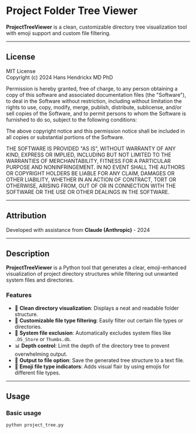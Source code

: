 # Project Folder Tree Viewer

**ProjectTreeViewer** is a clean, customizable directory tree visualization tool with emoji support and custom file filtering.

---

## License

MIT License  
Copyright (c) 2024 Hans Hendrickx MD PhD

Permission is hereby granted, free of charge, to any person obtaining a copy of this software and associated documentation files (the "Software"), to deal in the Software without restriction, including without limitation the rights to use, copy, modify, merge, publish, distribute, sublicense, and/or sell copies of the Software, and to permit persons to whom the Software is furnished to do so, subject to the following conditions:

The above copyright notice and this permission notice shall be included in all copies or substantial portions of the Software.

THE SOFTWARE IS PROVIDED "AS IS", WITHOUT WARRANTY OF ANY KIND, EXPRESS OR IMPLIED, INCLUDING BUT NOT LIMITED TO THE WARRANTIES OF MERCHANTABILITY, FITNESS FOR A PARTICULAR PURPOSE AND NONINFRINGEMENT. IN NO EVENT SHALL THE AUTHORS OR COPYRIGHT HOLDERS BE LIABLE FOR ANY CLAIM, DAMAGES OR OTHER LIABILITY, WHETHER IN AN ACTION OF CONTRACT, TORT OR OTHERWISE, ARISING FROM, OUT OF OR IN CONNECTION WITH THE SOFTWARE OR THE USE OR OTHER DEALINGS IN THE SOFTWARE.

---

## Attribution

Developed with assistance from **Claude (Anthropic)** - 2024

---

## Description

**ProjectTreeViewer** is a Python tool that generates a clear, emoji-enhanced visualization of project directory structures while filtering out unwanted system files and directories.

### Features

- 📁 **Clean directory visualization**: Displays a neat and readable folder structure.
- 🎯 **Customizable file type filtering**: Easily filter out certain file types or directories.
- 🚫 **System file exclusion**: Automatically excludes system files like `.DS_Store` or `Thumbs.db`.
- 📊 **Depth control**: Limit the depth of the directory tree to prevent overwhelming output.
- 💾 **Output to file option**: Save the generated tree structure to a text file.
- 🎨 **Emoji file type indicators**: Adds visual flair by using emojis for different file types.

---

## Usage

### Basic usage
```bash
python project_tree.py
